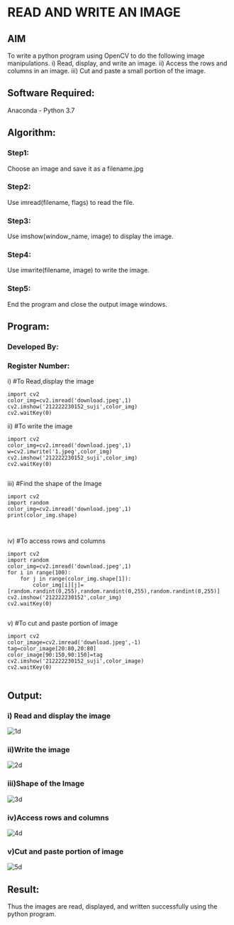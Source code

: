 # READ AND WRITE AN IMAGE
## AIM
To write a python program using OpenCV to do the following image manipulations.
i) Read, display, and write an image.
ii) Access the rows and columns in an image.
iii) Cut and paste a small portion of the image.

## Software Required:
Anaconda - Python 3.7
## Algorithm:
### Step1:
Choose an image and save it as a filename.jpg
### Step2:
Use imread(filename, flags) to read the file.
### Step3:
Use imshow(window_name, image) to display the image.
### Step4:
Use imwrite(filename, image) to write the image.
### Step5:
End the program and close the output image windows.
## Program:
### Developed By:
### Register Number: 
i) #To Read,display the image
```
import cv2
color_img=cv2.imread('download.jpeg',1)
cv2.imshow('212222230152_suji',color_img)
cv2.waitKey(0)

```
ii) #To write the image
```
import cv2
color_img=cv2.imread('download.jpeg',1)
w=cv2.imwrite('1.jpeg',color_img)
cv2.imshow('212222230152_suji',color_img)
cv2.waitKey(0)


```
iii) #Find the shape of the Image
```
import cv2
import random
color_img=cv2.imread('download.jpeg',1)
print(color_img.shape)



```
iv) #To access rows and columns

```
import cv2
import random
color_img=cv2.imread('download.jpeg',1)
for i in range(100):
    for j in range(color_img.shape[1]):
        color_img[i][j]=[random.randint(0,255),random.randint(0,255),random.randint(0,255)]
cv2.imshow('212222230152',color_img)
cv2.waitKey(0)


```
v) #To cut and paste portion of image
```
import cv2
color_image=cv2.imread('download.jpeg',-1)
tag=color_image[20:80,20:80]
color_image[90:150,90:150]=tag
cv2.imshow('212222230152_suji',color_image)
cv2.waitKey(0)


```

## Output:

### i) Read and display the image

![1d](https://user-images.githubusercontent.com/119559822/225263448-def05fd5-2921-4a5d-a000-a70397b2db17.png)


### ii)Write the image

![2d](https://user-images.githubusercontent.com/119559822/225263518-82a46560-05be-4dd8-a332-2f5e88190ea3.png)

### iii)Shape of the Image

![3d](https://user-images.githubusercontent.com/119559822/225263560-10b51931-02ac-463e-b620-65eafec099d1.png)

### iv)Access rows and columns

![4d](https://user-images.githubusercontent.com/119559822/225263682-b25de9b4-dc7a-4fbd-a116-698a8f5c255b.png)

### v)Cut and paste portion of image

![5d](https://user-images.githubusercontent.com/119559822/225263715-8d14b7e3-c14b-42f3-9219-2fa7c41c1edd.png)

## Result:
Thus the images are read, displayed, and written successfully using the python program.


